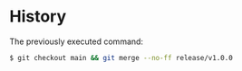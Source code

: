 # History

The previously executed command:

```sh
$ git checkout main && git merge --no-ff release/v1.0.0
```
